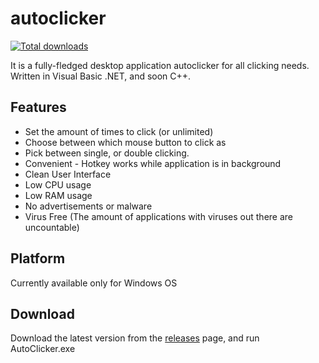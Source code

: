 # autoclicker

[![Total downloads](https://img.shields.io/sourceforge/dt/kyeautoclicker.svg)](https://sourceforge.net/projects/kyeautoclicker/files/latest/download)

It is a fully-fledged desktop application autoclicker for all clicking needs.
<br>Written in Visual Basic .NET, and soon C++.

## Features

- Set the amount of times to click (or unlimited)
- Choose between which mouse button to click as
- Pick between single, or double clicking.
- Convenient - Hotkey works while application is in background
- Clean User Interface
- Low CPU usage
- Low RAM usage
- No advertisements or malware
- Virus Free (The amount of applications with viruses out there are uncountable)

## Platform

Currently available only for Windows OS

## Download

Download the latest version from the [releases](https://sourceforge.net/projects/kyeautoclicker/files/latest/download) page, and run AutoClicker.exe
